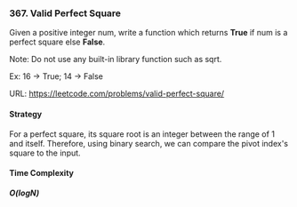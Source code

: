 ### 367. Valid Perfect Square
Given a positive integer num, write a function which returns **True** if num is a perfect square else **False**.

Note: Do not use any built-in library function such as sqrt.

Ex: 16 -> True; 14 -> False

URL: https://leetcode.com/problems/valid-perfect-square/

#### Strategy
For a perfect square, its square root is an integer between the range of 1 and itself. Therefore, using binary search, we can compare the pivot index's square to the input. 

#### Time Complexity
***O(logN)***